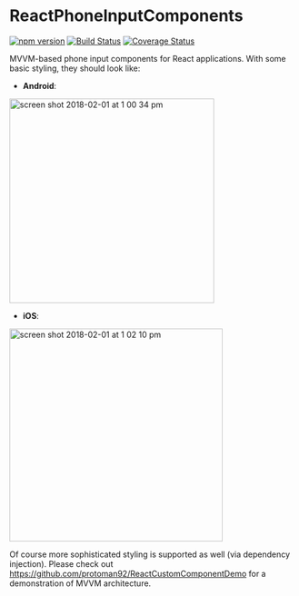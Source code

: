 # ReactPhoneInputComponents

[![npm version](https://badge.fury.io/js/react-phone-input-components.svg)](https://badge.fury.io/js/react-phone-input-components)
[![Build Status](https://travis-ci.org/protoman92/ReactPhoneInputComponents.svg?branch=master)](https://travis-ci.org/protoman92/ReactPhoneInputComponents)
[![Coverage Status](https://coveralls.io/repos/github/protoman92/ReactPhoneInputComponents/badge.svg?branch=master)](https://coveralls.io/github/protoman92/ReactPhoneInputComponents?branch=master)

MVVM-based phone input components for React applications. With some basic styling, they should look like:

- **Android**:
<img width="360" alt="screen shot 2018-02-01 at 1 00 34 pm" src="https://user-images.githubusercontent.com/12141908/35662388-d4ac171a-0752-11e8-9724-bba790fbcafa.png">

- **iOS**:
<img width="375" alt="screen shot 2018-02-01 at 1 02 10 pm" src="https://user-images.githubusercontent.com/12141908/35662417-f9c26fb8-0752-11e8-8e48-2741405e8acd.png">

Of course more sophisticated styling is supported as well (via dependency injection). Please check out https://github.com/protoman92/ReactCustomComponentDemo for a demonstration of MVVM architecture.
